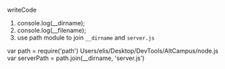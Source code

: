 writeCode

1. console.log(\_\_dirname);
2. console.log(\_\_filename);
3. use path module to join `__dirname` and `server.js`

var path = require('path')
Users/elis/Desktop/DevTools/AltCampus/node.js
var serverPath = path.join(__dirname, 'server.js')
